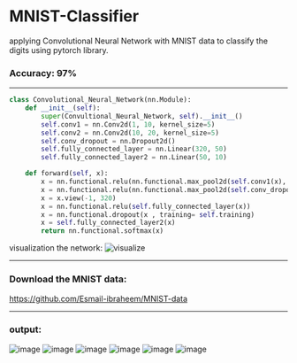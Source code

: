 # MNIST-Classifier
applying Convolutional Neural Network with MNIST data to classify the digits using pytorch library. 
### Accuracy: 97% 
---
```python
class Convolutional_Neural_Network(nn.Module):
    def __init__(self):
        super(Convultional_Neural_Network, self).__init__()
        self.conv1 = nn.Conv2d(1, 10, kernel_size=5)
        self.conv2 = nn.Conv2d(10, 20, kernel_size=5)
        self.conv_dropout = nn.Dropout2d()
        self.fully_connected_layer = nn.Linear(320, 50)
        self.fully_connected_layer2 = nn.Linear(50, 10)

    def forward(self, x):
        x = nn.functional.relu(nn.functional.max_pool2d(self.conv1(x), 2))
        x = nn.functional.relu(nn.functional.max_pool2d(self.conv_dropout(self.conv2(x)), 2))
        x = x.view(-1, 320)
        x = nn.functional.relu(self.fully_connected_layer(x))
        x = nn.functional.dropout(x , training= self.training)
        x = self.fully_connected_layer2(x) 
        return nn.functional.softmax(x)
```
visualization the network:
![visualize](https://github.com/Esmail-ibraheem/MNIST-Classifier/assets/113830751/c9a1de97-93e8-437a-8b92-a81666219547)

---
### Download the MNIST data: 
https://github.com/Esmail-ibraheem/MNIST-data

---
### output: 
![image](https://github.com/Esmail-ibraheem/MNIST-Classifier/assets/113830751/5a0efba0-0398-4d35-81c4-35f1ea029767) ![image](https://github.com/Esmail-ibraheem/MNIST-Classifier/assets/113830751/41efb9c2-0352-4b59-892f-c2c1a7e8d741) ![image](https://github.com/Esmail-ibraheem/MNIST-Classifier/assets/113830751/52cb7c55-f18a-4aa4-a367-4b1a5ff661a8) ![image](https://github.com/Esmail-ibraheem/MNIST-Classifier/assets/113830751/15eae0d0-58f3-4216-88f1-bf18dda0fb56) ![image](https://github.com/Esmail-ibraheem/MNIST-Classifier/assets/113830751/78f00bf4-202e-4897-8f30-fe2d6ba38938) ![image](https://github.com/Esmail-ibraheem/MNIST-Classifier/assets/113830751/1ad53868-0f75-4296-ae58-edbf2be0c04f)






